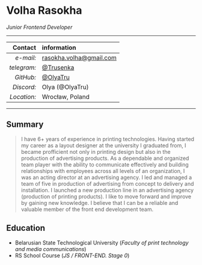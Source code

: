 # Volha Rasokha
*Junior Frontend Developer*

*****

Contact | information
   -----: | :----
*e-mail:* | rasokha.volha@gmail.com
*telegram:* | [@Trusenka](https://t.me/Trusenka)
*GitHub:* | [@OlyaTru](https://github.com/OlyaTru?tab=repositories)
*Discord:* | Olya (@OlyaTru)
*Location:* | Wrocław, Poland

*****


## Summary

>I have 6+ years of experience in printing technologies. Having started my career as a layout designer at the university I graduated from, I became profficient not only in printing design but also in the production of advertising products. As a dependable and organized team player with the ability to communicate effectively and building relationships with employees across all levels of an organization, I was an acting director at an advertising agency. I led and managed a team of five in production of advertising from concept to delivery and installation. I launched a new production line in an advertising agency (production of printing products).
I like to move forward and improve by gaining new knowledge. I believe that I can be a reliable and valuable member of the front end development team.

## Education

+ Belarusian State Technological University (*Faculty of print technology and media communications*)
+ RS School Course (*JS / FRONT-END. Stage 0*)
